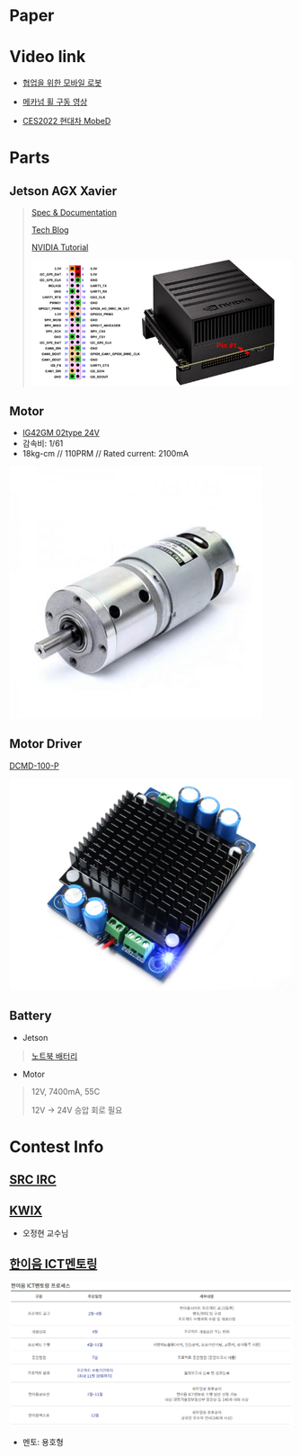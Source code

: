 # Paper

# Video link
- [협업을 위한 모바일 로봇](https://www.youtube.com/watch?v=IeyBXzikhD0)

- [메카넘 휠 구동 영상](https://www.youtube.com/watch?v=_tmiu1wpp_E)

- [CES2022 현대차 MobeD](https://www.youtube.com/watch?v=KeVDFvYofks)

# Parts
## Jetson AGX Xavier
> [Spec & Documentation](https://developer.nvidia.com/embedded/jetson-agx-xavier-developer-kit)
>
> [Tech Blog](https://developer.nvidia.com/blog/nvidia-jetson-agx-xavier-32-teraops-ai-robotics/?ncid=so-fac-mdjngxxrmllhml-69163)
>
> [NVIDIA Tutorial](https://developer.nvidia.com/embedded/learn/tutorials)
>
> ![xavier_pin](images/xavier_pin.png)
>

## Motor
- [IG42GM 02type 24V](https://www.devicemart.co.kr/goods/view?no=1326531)
- 감속비: 1/61
- 18kg-cm // 110PRM // Rated current: 2100mA

![motor](images/motor.jpg)

## Motor Driver
[DCMD-100-P](https://www.devicemart.co.kr/goods/view?no=1266131)

![motor_driver](images/motor_driver.jpg)

## Battery
- Jetson
> [노트북 배터리](http://item.gmarket.co.kr/Item?goodscode=1267373161)

- Motor
> 12V, 7400mA, 55C
>
> 12V -> 24V 승압 회로 필요

# Contest Info
## [SRC IRC](http://www.seoultechrobot.com/index.php)

## [KWIX](https://ei.kw.ac.kr/kwix/kwix_18.php)
- 오정현 교수님

## [한이음 ICT멘토링](https://www.hanium.or.kr/portal/hanium/businessOverview.do)
![ICT](images/ICT.PNG)

- 멘토: 용호형



